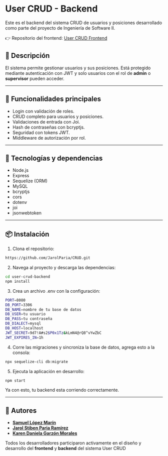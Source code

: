 # User CRUD - Backend

Este es el backend del sistema CRUD de usuarios y posiciones desarrollado como parte del proyecto de Ingeniería de Software II.

👉 Repositorio del frontend: [User CRUD Frontend](https://github.com/SamKarsa/user-crud-frontend.git)

## 🚀 Descripción

El sistema permite gestionar usuarios y sus posiciones. Está protegido mediante autenticación con JWT y solo usuarios con el rol de **admin** o **supervisor** pueden acceder.

---

## 🔐 Funcionalidades principales

- Login con validación de roles.
- CRUD completo para usuarios y posiciones.
- Validaciones de entrada con Joi.
- Hash de contraseñas con bcryptjs.
- Seguridad con tokens JWT.
- Middleware de autorización por rol.

--- 

## 🧰 Tecnologías y dependencias

- Node.js
- Express
- Sequelize (ORM)
- MySQL
- bcryptjs
- cors
- dotenv
- joi
- jsonwebtoken

---

## 📦 Instalación

1. Clona el repositorio:

```bash
https://github.com/JarolParia/CRUD.git
```

2. Navega al proyecto y descarga las dependencias:

```bash
cd user-crud-backend
npm install
```

3. Crea un archivo .env con la configuración:

```bash
PORT=8080
DB_PORT=3306
DB_NAME=nombre de tu base de datos
DB_USER=tu usuario
DB_PASS=tu contraseña
DB_DIALECT=mysql
DB_HOST=localhost
JWT_SECRET=9d7!A#s2$P0x1Tz&kLmN4@rQ8^vYwZbC
JWT_EXPIRES_IN=1h
```

4. Corre las migraciones y sincroniza la base de datos, agrega esto a la consola:

```bash
npx sequelize-cli db:migrate
```

5. Ejecuta la aplicación en desarrollo:

```bash
npm start
```

Ya con esto, tu backend esta corriendo correctamente. 

---

## 👥 Autores

- [**Samuel López Marín**](https://github.com/SamKarsa)
- [**Jarol Stiben Paria Ramírez**](https://github.com/JarolParia)
- [**Karen Daniela Garzón Morales**](https://github.com/Karencita777)

Todos los desarrolladores participaron activamente en el diseño y desarrollo del **frontend** y **backend** del sistema User CRUD
